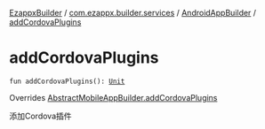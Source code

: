 [EzappxBuilder](../../index.md) / [com.ezappx.builder.services](../index.md) / [AndroidAppBuilder](index.md) / [addCordovaPlugins](./add-cordova-plugins.md)

# addCordovaPlugins

`fun addCordovaPlugins(): `[`Unit`](https://kotlinlang.org/api/latest/jvm/stdlib/kotlin/-unit/index.html)

Overrides [AbstractMobileAppBuilder.addCordovaPlugins](../-abstract-mobile-app-builder/add-cordova-plugins.md)

添加Cordova插件

